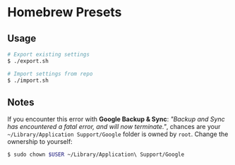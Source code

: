 # Homebrew Presets

## Usage

```sh
# Export existing settings
$ ./export.sh

# Import settings from repo
$ ./import.sh
```

## Notes

If you encounter this error with **Google Backup & Sync**: *"Backup and Sync has encountered a fatal error, and will now terminate."*, chances are your `~/Library/Application Support/Google` folder is owned by `root`. Change the ownership to yourself:

```sh
$ sudo chown $USER ~/Library/Application\ Support/Google
```
